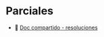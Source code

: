 # Parciales
- 📄 [Doc compartido - resoluciones](https://docs.google.com/document/d/1fZWxm3gdmGHZICH6CHZGf3t1TsOUHt-2Ci_QAmY_hK0/edit)

